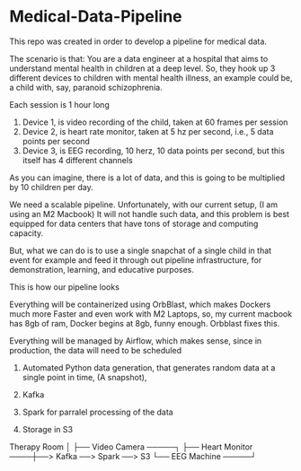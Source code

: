 # Medical-Data-Pipeline

This repo was created in order to develop a pipeline for medical data.

The scenario is that: You are a data engineer at a hospital that aims to understand mental health in children
at a deep level. So, they hook up 3 different devices to children with mental health illness, an example could be, a child with, say, 
paranoid schizophrenia. 

Each session is 1 hour long
1) Device 1, is video recording of the child, taken at 60 frames per session
2) Device 2, is heart rate monitor, taken at 5 hz per second, i.e., 5 data points per second
3) Device 3, is EEG recording, 10 herz, 10 data points per second, but this itself has 4 different channels

As you can imagine, there is a lot of data, and this is going to be multiplied by 10 children per day.

We need a scalable pipeline. Unfortunately, with our current setup, (I am using an M2 Macbook)
It will not handle such data, and this problem is best equipped for data centers that have
tons of storage and computing capacity. 

But, what we can do is to use a single snapchat of a single child in that event for example
and feed it through out pipeline infrastructure, for demonstration, learning, and educative purposes.

This is how our pipeline looks

Everything will be containerized using OrbBlast, which makes Dockers much more Faster and even work with M2 Laptops, so, my current macbook has 8gb of ram, Docker begins at 8gb, funny enough. Orbblast fixes this.

Everything will be managed by Airflow, which makes sense, since in production, the data will need to be
scheduled 

1) Automated Python data generation, that generates random data at a single point in time, (A snapshot),

2) Kafka 

3) Spark for parralel processing of the data

4) Storage in S3

Therapy Room
│
├── Video Camera ─────┐
├── Heart Monitor ────┼──> Kafka ──> Spark ──> S3
└── EEG Machine ─────┘